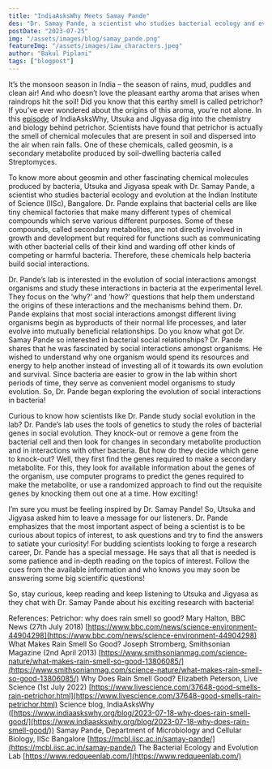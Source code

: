 ```yaml
---
title: "IndiaAsksWhy Meets Samay Pande"
des: "Dr. Samay Pande, a scientist who studies bacterial ecology and evolution at the Indian Institute of Science (IISc), Bangalore. Dr. Pande’s lab is interested in the evolution of social interactions amongst organisms and study these interactions in bacteria at the experimental level. They focus on the ‘why?’ and ‘how?’ questions that help them understand the origins of these interactions and the mechanisms behind them. "
postDate: "2023-07-25"
img: "/assets/images/blog/samay_pande.png"
featureImg: "/assets/images/iaw_characters.jpeg"
author: "Bakul Piplani"
tags: ["blogpost"]
---
```

It’s the monsoon season in India – the season of rains, mud, puddles and clean air! And who doesn’t love the pleasant earthy aroma that arises when raindrops hit the soil! Did you know that this earthy smell is called petrichor? If you’ve ever wondered about the origins of this aroma, you’re not alone. In this [episode](https://www.indiaaskswhy.org/episode/2022-03-24-why-does-rain-smell-good/) of IndiaAsksWhy, Utsuka and Jigyasa dig into the chemistry and biology behind petrichor. Scientists have found that petrichor is actually the smell of chemical molecules that are present in soil and dispersed into the air when rain falls. One of these chemicals, called geosmin, is a secondary metabolite produced by soil-dwelling bacteria called Streptomyces.

To know more about geosmin and other fascinating chemical molecules produced by bacteria, Utsuka and Jigyasa speak with Dr. Samay Pande, a scientist who studies bacterial ecology and evolution at the Indian Institute of Science (IISc), Bangalore. Dr. Pande explains that bacterial cells are like tiny chemical factories that make many different types of chemical compounds which serve various different purposes. Some of these compounds, called secondary metabolites, are not directly involved in growth and development but required for functions such as communicating with other bacterial cells of their kind and warding off other kinds of competing or harmful bacteria. Therefore, these chemicals help bacteria build social interactions.

Dr. Pande’s lab is interested in the evolution of social interactions amongst organisms and study these interactions in bacteria at the experimental level. They focus on the ‘why?’ and ‘how?’ questions that help them understand the origins of these interactions and the mechanisms behind them. Dr. Pande explains that most social interactions amongst different living organisms begin as byproducts of their normal life processes, and later evolve into mutually beneficial relationships.
Do you know what got Dr. Samay Pande so interested in bacterial social relationships? Dr. Pande shares that he was fascinated by social interactions amongst organisms. He wished to understand why one organism would spend its resources and energy to help another instead of investing all of it towards its own evolution and survival. Since bacteria are easier to grow in the lab within short periods of time, they serve as convenient model organisms to study evolution. So, Dr. Pande began exploring the evolution of social interactions in bacteria!

Curious to know how scientists like Dr. Pande study social evolution in the lab? Dr. Pande’s lab uses the tools of genetics to study the roles of bacterial genes in social evolution. They knock-out or remove a gene from the bacterial cell and then look for changes in secondary metabolite production and in interactions with other bacteria. But how do they decide which gene to knock-out? Well, they first find the genes required to make a secondary metabolite. For this, they look for available information about the genes of the organism, use computer programs to predict the genes required to make the metabolite, or use a randomized approach to find out the requisite genes by knocking them out one at a time. How exciting!

I’m sure you must be feeling inspired by Dr. Samay Pande! So, Utsuka and Jigyasa asked him to leave a message for our listeners. Dr. Pande emphasizes that the most important aspect of being a scientist is to be curious about topics of interest, to ask questions and try to find the answers to satiate your curiosity! For budding scientists looking to forge a research career, Dr. Pande has a special message. He says that all that is needed is some patience and in-depth reading on the topics of interest. Follow the cues from the available information and who knows you may soon be answering some big scientific questions!

So, stay curious, keep reading and keep listening to Utsuka and Jigyasa as they chat with Dr. Samay Pande about his exciting research with bacteria!

 
References:
Petrichor: why does rain smell so good? Mary Halton, BBC News (27th July 2018) [https://www.bbc.com/news/science-environment-44904298](https://www.bbc.com/news/science-environment-44904298)
What Makes Rain Smell So Good? Joseph Stromberg, Smithsonian Magazine (2nd April 2013) [https://www.smithsonianmag.com/science-nature/what-makes-rain-smell-so-good-13806085/](https://www.smithsonianmag.com/science-nature/what-makes-rain-smell-so-good-13806085/)
Why Does Rain Smell Good? Elizabeth Peterson, Live Science (1st July 2022) [https://www.livescience.com/37648-good-smells-rain-petrichor.html](https://www.livescience.com/37648-good-smells-rain-petrichor.html)
Science blog, IndiaAsksWhy ([https://www.indiaaskswhy.org/blog/2023-07-18-why-does-rain-smell-good/](https://www.indiaaskswhy.org/blog/2023-07-18-why-does-rain-smell-good/))
Samay Pande, Department of Microbiology and Cellular Biology, IISc Bangalore [https://mcbl.iisc.ac.in/samay-pande/](https://mcbl.iisc.ac.in/samay-pande/)
The Bacterial Ecology and Evolution Lab [https://www.redqueenlab.com/](https://www.redqueenlab.com/)